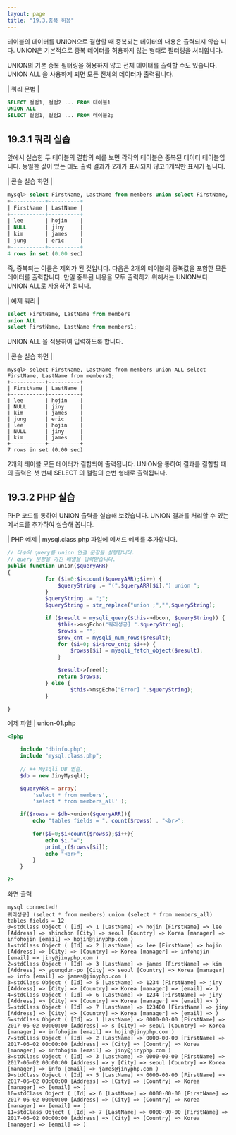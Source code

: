 ```yaml
---
layout: page
title: "19.3.중복 허용"
--- 
```

테이블의 데이터를 UNION으로 결합할 때 중복되는 데이터의 내용은 출력되지 않습 니다. UNION은 기본적으로 중복 데이터를 허용하지 않는 형태로 필터링을 처리합니다.  

UNION의 기본 중복 필터링을 허용하지 않고 전체 데이터를 출력할 수도 있습니다. UNION ALL 을 사용하게 되면 모든 전체의 데이터가 출력됩니다.  

| 쿼리 문법 | 
```sql
SELECT 컬럼1, 컬럼2 ... FROM 테이블1 
UNION ALL 
SELECT 컬럼1, 컬럼2 ... FROM 테이블2; 
```

## 19.3.1 쿼리 실습 
앞에서 실습한 두 테이블의 결합의 예를 보면 각각의 테이블은 중복된 데이터 테이블입 니다. 동일한 값이 있는 데도 출력 결과가 2개가 표시되지 않고 1개씩만 표시가 됩니다.  

| 콘솔 실습 화면 | 
```sql
mysql> select FirstName, LastName from members union select FirstName, LastName from members1;
+-----------+----------+
| FirstName | LastName |
+-----------+----------+
| lee       | hojin    |
| NULL      | jiny     |
| kim       | james    |
| jung      | eric     |
+-----------+----------+
4 rows in set (0.00 sec)
```

즉, 중복되는 이름은 제외가 된 것입니다. 다음은 2개의 테이블의 중복값을 포함한 모든 데이터를 출력합니다. 만일 중복된 내용을 모두 출력하기 위해서는 UNION보다 UNION ALL로 사용하면 됩니다.  

| 예제 쿼리 | 
```sql
select FirstName, LastName from members 
union ALL 
select FirstName, LastName from members1; 
```
UNION ALL 을 적용하여 입력하도록 합니다. 

| 콘솔 실습 화면 | 
```
mysql> select FirstName, LastName from members union ALL select FirstName, LastName from members1;
+-----------+----------+
| FirstName | LastName |
+-----------+----------+
| lee       | hojin    |
| NULL      | jiny     |
| kim       | james    |
| jung      | eric     |
| lee       | hojin    |
| NULL      | jiny     |
| kim       | james    |
+-----------+----------+
7 rows in set (0.00 sec)
```

2개의 테이블 모든 데이터가 결합되어 출력됩니다. UNION을 통하여 결과를 결합할 때 의 출력은 첫 번째 SELECT 의 컬럼의 순번 형태로 출력됩니다.  

## 19.3.2 PHP 실습 
PHP 코드를 통하여 UNION 출력을 실습해 보겠습니다. UNION 결과를 처리할 수 있는 메서드를 추가하여 실습해 봅니다.  

| PHP 예제 | 
mysql.class.php 파일에 메서드 예제를 추가합니다. 
```php
// 다수의 query를 union 연결 문장을 실행합니다.
// query 문장을 가진 배열을 입력받습니다.
public function union($queryARR)
{
            for ($i=0;$i<count($queryARR);$i++) {
                $queryString .= "(".$queryARR[$i].") union ";
            }
            $queryString .= ";";
            $queryString = str_replace("union ;","",$queryString);

            if ($result = mysqli_query($this->dbcon, $queryString)) {
                $this->msgEcho("쿼리성공] ".$queryString);
                $rowss = "";
                $row_cnt = mysqli_num_rows($result);
                for ($i=0; $i<$row_cnt; $i++) {
                    $rowss[$i] = mysqli_fetch_object($result);
                }

                $result->free();
                return $rowss;
            } else {
                    $this->msgEcho("Error] ".$queryString);
            }            

}

```

예제 파일 | union-01.php 
```php
<?php

	include "dbinfo.php";
	include "mysql.class.php";
 
	// ++ Mysqli DB 연결.
	$db = new JinyMysql();

	$queryARR = array(
 		'select * from members',
		'select * from members_all' ); 

	if($rowss = $db->union($queryARR)){
		echo "tables fields = ". count($rowss) . "<br>";
 
		for($i=0;$i<count($rowss);$i++){
			echo $i."=";            
			print_r($rowss[$i]);
			echo "<br>";
		}
	}

?>

```

화면 출력  
```
mysql connected!
쿼리성공] (select * from members) union (select * from members_all)
tables fields = 12
0=stdClass Object ( [Id] => 1 [LastName] => hojin [FirstName] => lee [Address] => shinchon [City] => seoul [Country] => Korea [manager] => infohojin [email] => hojin@jinyphp.com )
1=stdClass Object ( [Id] => 2 [LastName] => lee [FirstName] => hojin [Address] => [City] => [Country] => Korea [manager] => infohojin [email] => jiny@jinyphp.com )
2=stdClass Object ( [Id] => 3 [LastName] => james [FirstName] => kim [Address] => youngdun-po [City] => seoul [Country] => Korea [manager] => info [email] => james@jinyphp.com )
3=stdClass Object ( [Id] => 5 [LastName] => 1234 [FirstName] => jiny [Address] => [City] => [Country] => Korea [manager] => [email] => )
4=stdClass Object ( [Id] => 6 [LastName] => 1234 [FirstName] => jiny [Address] => [City] => [Country] => Korea [manager] => [email] => )
5=stdClass Object ( [Id] => 7 [LastName] => 123400 [FirstName] => jiny [Address] => [City] => [Country] => Korea [manager] => [email] => )
6=stdClass Object ( [Id] => 1 [LastName] => 0000-00-00 [FirstName] => 2017-06-02 00:00:00 [Address] => s [City] => seoul [Country] => Korea [manager] => infohojin [email] => hojin@jinyphp.com )
7=stdClass Object ( [Id] => 2 [LastName] => 0000-00-00 [FirstName] => 2017-06-02 00:00:00 [Address] => [City] => [Country] => Korea [manager] => infohojin [email] => jiny@jinyphp.com )
8=stdClass Object ( [Id] => 3 [LastName] => 0000-00-00 [FirstName] => 2017-06-02 00:00:00 [Address] => y [City] => seoul [Country] => Korea [manager] => info [email] => james@jinyphp.com )
9=stdClass Object ( [Id] => 5 [LastName] => 0000-00-00 [FirstName] => 2017-06-02 00:00:00 [Address] => [City] => [Country] => Korea [manager] => [email] => )
10=stdClass Object ( [Id] => 6 [LastName] => 0000-00-00 [FirstName] => 2017-06-02 00:00:00 [Address] => [City] => [Country] => Korea [manager] => [email] => )
11=stdClass Object ( [Id] => 7 [LastName] => 0000-00-00 [FirstName] => 2017-06-02 00:00:00 [Address] => [City] => [Country] => Korea [manager] => [email] => ) 
```
